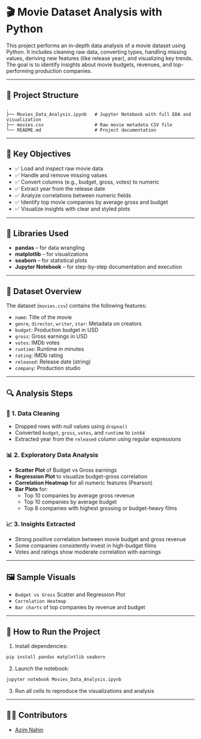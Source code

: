 
# 🎬 Movie Dataset Analysis with Python

This project performs an in-depth data analysis of a movie dataset using Python. It includes cleaning raw data, converting types, handling missing values, deriving new features (like release year), and visualizing key trends. The goal is to identify insights about movie budgets, revenues, and top-performing production companies.

---

## 📁 Project Structure

```
.
├── Movies_Data_Analysis.ipynb   # Jupyter Notebook with full EDA and visualization
├── movies.csv                   # Raw movie metadata CSV file
└── README.md                    # Project documentation
```

---

## 📌 Key Objectives

- ✅ Load and inspect raw movie data
- ✅ Handle and remove missing values
- ✅ Convert columns (e.g., budget, gross, votes) to numeric
- ✅ Extract year from the release date
- ✅ Analyze correlations between numeric fields
- ✅ Identify top movie companies by average gross and budget
- ✅ Visualize insights with clear and styled plots

---

## 🧪 Libraries Used

- **pandas** – for data wrangling
- **matplotlib** – for visualizations
- **seaborn** – for statistical plots
- **Jupyter Notebook** – for step-by-step documentation and execution

---

## 📂 Dataset Overview

The dataset (`movies.csv`) contains the following features:

- `name`: Title of the movie
- `genre`, `director`, `writer`, `star`: Metadata on creators
- `budget`: Production budget in USD
- `gross`: Gross earnings in USD
- `votes`: IMDb votes
- `runtime`: Runtime in minutes
- `rating`: IMDb rating
- `released`: Release date (string)
- `company`: Production studio

---

## 🔍 Analysis Steps

### 🧹 1. Data Cleaning
- Dropped rows with null values using `dropna()`
- Converted `budget`, `gross`, `votes`, and `runtime` to `int64`
- Extracted year from the `released` column using regular expressions

### 📊 2. Exploratory Data Analysis
- **Scatter Plot** of Budget vs Gross earnings
- **Regression Plot** to visualize budget-gross correlation
- **Correlation Heatmap** for all numeric features (Pearson)
- **Bar Plots** for:
  - Top 10 companies by average gross revenue
  - Top 10 companies by average budget
  - Top 8 companies with highest grossing or budget-heavy films

### 📈 3. Insights Extracted
- Strong positive correlation between movie budget and gross revenue
- Some companies consistently invest in high-budget films
- Votes and ratings show moderate correlation with earnings

---

## 🖼️ Sample Visuals

- `Budget vs Gross` Scatter and Regression Plot  
- `Correlation Heatmap`  
- `Bar charts` of top companies by revenue and budget

---

## 🚀 How to Run the Project

1. Install dependencies:

```bash
pip install pandas matplotlib seaborn
```

2. Launch the notebook:

```bash
jupyter notebook Movies_Data_Analysis.ipynb
```

3. Run all cells to reproduce the visualizations and analysis

---

## 👩‍💻 Contributors
- [Azim Nahin](https://github.com/AzimNahin)
